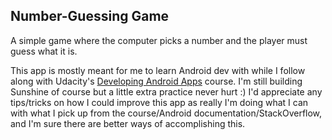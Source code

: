 Number-Guessing Game
--------------------
A simple game where the computer picks a number and the player must guess what it is.

This app is mostly meant for me to learn Android dev with while I follow along with Udacity's [Developing Android Apps](https://www.udacity.com/course/new-android-fundamentals--ud851) course. I'm still building Sunshine of course but a little extra practice never hurt :) I'd appreciate any tips/tricks on how I could improve this app as really I'm doing what I can with what I pick up from the course/Android documentation/StackOverflow, and I'm sure there are better ways of accomplishing this. 
